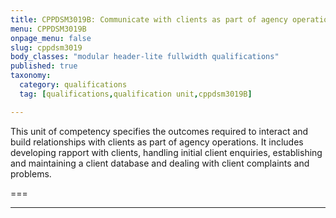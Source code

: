 ```yaml
---
title: CPPDSM3019B: Communicate with clients as part of agency operations
menu: CPPDSM3019B
onpage_menu: false
slug: cppdsm3019
body_classes: "modular header-lite fullwidth qualifications"
published: true
taxonomy:
  category: qualifications
  tag: [qualifications,qualification unit,cppdsm3019B]

---
```


This unit of competency specifies the outcomes required to interact and build relationships with clients as part of agency operations. It includes developing rapport with clients, handling initial client enquiries, establishing and maintaining a client database and dealing with client complaints and problems.

===


---
